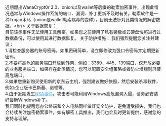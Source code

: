 近期爆出WanaCrypt0r 2.0、onion以及wallet等后缀的勒索加密事件，出现此情况通常与Windows操作系统的端口、漏洞、补丁更新不及时有关，勒索软件是一种Trojan木马（onion是wallet勒索病毒的变种），目前无法针对此类情况的解密数据。&lt;br/&gt;
关于数据恢复： <br/>
目前该类事件无法使用工具解密，如果您之前使用了私有镜像或云硬盘快照进行过数据备份，可以使用其进行数据恢复。
关于防护措施：
我们强烈提醒您关注并建议： <br/>
1.请检查服务器的账号密码，如果密码简单，请立即修改为强口令密码并定期更新密码。<br/>
2.不要将高危的服务端口开放到外网，例如：3389、445、139端口，仅开放必要的业务服务端口，如果存在此类情况，您可以配置安全组策略或者防火墙规则屏蔽高危端口。<br/>
3.如果您重新购买使用新的京东云主机，强烈建议做好快照，然后安装杀毒软件，例如:企业版卡巴斯基、诺顿等。<br/>
4.由于近期发生<a href='http://www.jcloud.com/help/gwldyj804.html' target='_blank' style='color:#3baaf1'>NSA事件</a>，攻击者可能利用Windows高危漏洞入侵，请务必安装好最新Windows补丁。 <br/>
    我们同时也提醒您办公终端和个人电脑同样做好安全防护，避免遭受损失，我们也会持续关注加密勒索事件，如有解密工具推出，我们也会及时更新提供，感谢您的支持与理解。 
